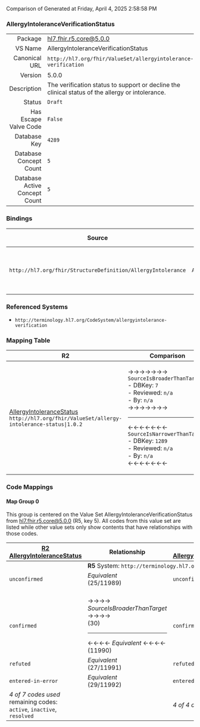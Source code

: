 Comparison of 
Generated at Friday, April 4, 2025 2:58:58 PM

### AllergyIntoleranceVerificationStatus

|      |     |
| ---: | --- |
| Package | hl7.fhir.r5.core@5.0.0 |
| VS Name | AllergyIntoleranceVerificationStatus |
| Canonical URL | `http://hl7.org/fhir/ValueSet/allergyintolerance-verification` |
| Version | 5.0.0 |
| Description | The verification status to support or decline the clinical status of the allergy or intolerance. |
| Status | `Draft` |
| Has Escape Valve Code | `False` |
| Database Key | `4289` |
| Database Concept Count | `5` |
| Database Active Concept Count | `5` |
### Bindings

| Source | Element | Binding | Strength | Element Short |
| ------ | ------- | ------- | -------- | ------------- |
| `http://hl7.org/fhir/StructureDefinition/AllergyIntolerance` | `AllergyIntolerance.verificationStatus` | `http://hl7.org/fhir/ValueSet/allergyintolerance-verification\|5.0.0` | `Required` | unconfirmed \| presumed \| confirmed \| refuted \| entered-in-error |

### Referenced Systems

* `http://terminology.hl7.org/CodeSystem/allergyintolerance-verification`
### Mapping Table

| R2 | Comparison | R3 | Comparison | R4 | Comparison | R4B | Comparison | R5
| --- | --- | --- | --- | --- | --- | --- | --- | ---
| [AllergyIntoleranceStatus](/docs/R2/ValueSets/AllergyIntoleranceStatus.md)<br/> `http://hl7.org/fhir/ValueSet/allergy-intolerance-status\|1.0.2` | →→→→→→→<br/>`SourceIsBroaderThanTarget`<br/>- DBKey: `7`<br/>- Reviewed: `n/a`<br/>- By: `n/a`<br/>→→→→→→→<hr/>←←←←←←←<br/>`SourceIsNarrowerThanTarget`<br/>- DBKey: `1289`<br/>- Reviewed: `n/a`<br/>- By: `n/a`<br/>←←←←←←←| [AllergyIntoleranceVerificationStatus](/docs/R3/ValueSets/AllergyIntoleranceVerificationStatus.md)<br/> `http://hl7.org/fhir/ValueSet/allergy-verification-status\|3.0.2` | →→→→→→→<br/>`Equivalent`<br/>- DBKey: `333`<br/>- Reviewed: `n/a`<br/>- By: `n/a`<br/>→→→→→→→<hr/>←←←←←←←<br/>`Equivalent`<br/>- DBKey: `555`<br/>- Reviewed: `n/a`<br/>- By: `n/a`<br/>←←←←←←←| [AllergyIntoleranceVerificationStatusCodes](/docs/R4/ValueSets/AllergyIntoleranceVerificationStatusCodes.md)<br/> `http://hl7.org/fhir/ValueSet/allergyintolerance-verification\|4.0.1` | →→→→→→→<br/>`Equivalent`<br/>- DBKey: `1383`<br/>- Reviewed: `n/a`<br/>- By: `n/a`<br/>→→→→→→→<hr/>←←←←←←←<br/>`Equivalent`<br/>- DBKey: `1384`<br/>- Reviewed: `n/a`<br/>- By: `n/a`<br/>←←←←←←←| [AllergyIntoleranceVerificationStatusCodes](/docs/R4B/ValueSets/AllergyIntoleranceVerificationStatusCodes.md)<br/> `http://hl7.org/fhir/ValueSet/allergyintolerance-verification\|4.3.0` | →→→→→→→<br/>`SourceIsNarrowerThanTarget`<br/>- DBKey: `778`<br/>- Reviewed: `n/a`<br/>- By: `n/a`<br/>→→→→→→→<hr/>←←←←←←←<br/>`SourceIsBroaderThanTarget`<br/>- DBKey: `1039`<br/>- Reviewed: `n/a`<br/>- By: `n/a`<br/>←←←←←←←| [AllergyIntoleranceVerificationStatus](/docs/R5/ValueSets/AllergyIntoleranceVerificationStatus.md)<br/> `http://hl7.org/fhir/ValueSet/allergyintolerance-verification\|5.0.0` 

### Code Mappings


#### Map Group 0

This group is centered on the Value Set AllergyIntoleranceVerificationStatus from hl7.fhir.r5.core@5.0.0 (R5, key 5).
All codes from this value set are listed while other value sets only show contents that have relationships with those codes.

| [R2 AllergyIntoleranceStatus](/docs/R2/ValueSets/AllergyIntoleranceStatus.md)| Relationship | [R3 AllergyIntoleranceVerificationStatus](/docs/R3/ValueSets/AllergyIntoleranceVerificationStatus.md)| Relationship | [R4 AllergyIntoleranceVerificationStatusCodes](/docs/R4/ValueSets/AllergyIntoleranceVerificationStatusCodes.md)| Relationship | [R4B AllergyIntoleranceVerificationStatusCodes](/docs/R4B/ValueSets/AllergyIntoleranceVerificationStatusCodes.md)| Relationship | R5 AllergyIntoleranceVerificationStatus
| --- | --- | --- | --- | --- | --- | --- | --- | ---
| <td colspan="8">**R5** System: `http://terminology.hl7.org/CodeSystem/allergyintolerance-verification`
| `unconfirmed`| _Equivalent_ <br/>(25/11989)| `unconfirmed`| _Equivalent_ <br/>(2916/5117)| `unconfirmed`| _Equivalent_ <br/>(14458/14459)| `unconfirmed`| _Equivalent_ <br/>(7451/9716)| **`unconfirmed`**
| | | | | | | | | **`presumed`**
| `confirmed`| →→→→ _SourceIsBroaderThanTarget_ →→→→ <br/>(30)<hr/>←←←← _Equivalent_ ←←←← <br/>(11990) | `confirmed`| _Equivalent_ <br/>(2919/5120)| `confirmed`| _Equivalent_ <br/>(14460/14461)| `confirmed`| _Equivalent_ <br/>(7448/9713)| **`confirmed`**
| `refuted`| _Equivalent_ <br/>(27/11991)| `refuted`| _Equivalent_ <br/>(2917/5118)| `refuted`| _Equivalent_ <br/>(14462/14463)| `refuted`| _Equivalent_ <br/>(7450/9715)| **`refuted`**
| `entered-in-error`| _Equivalent_ <br/>(29/11992)| `entered-in-error`| _Equivalent_ <br/>(2918/5119)| `entered-in-error`| _Equivalent_ <br/>(14464/14465)| `entered-in-error`| _Equivalent_ <br/>(7449/9714)| **`entered-in-error`**
| *4 of 7 codes used* <br/>remaining codes:<br/>`active`, `inactive`, `resolved`| | *4 of 4 codes used* | | *4 of 4 codes used* | | *4 of 4 codes used* | | *5 of 5 codes used* 

